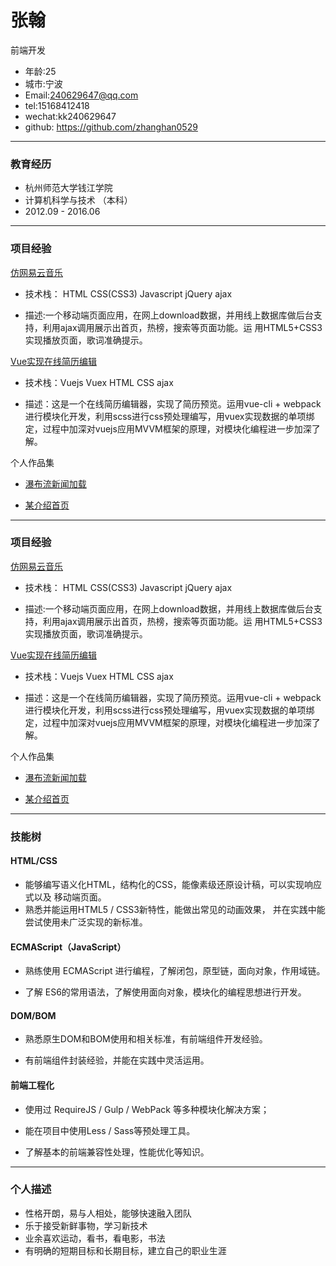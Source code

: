 # 张翰
  前端开发
  
  - 年龄:25
  - 城市:宁波
  - Email:240629647@qq.com
  - tel:15168412418
  - wechat:kk240629647
  - github: https://github.com/zhanghan0529
  ---

### 教育经历
- 杭州师范大学钱江学院
- 计算机科学与技术 （本科）
- 2012.09 - 2016.06

---
### 项目经验
[仿网易云音乐](https://github.com/zhanghan0529/163_Music)

- 技术栈： HTML CSS(CSS3) Javascript jQuery ajax

- 描述:一个移动端页面应用，在网上download数据，并用线上数据库做后台支持，利用ajax调用展示出首页，热榜，搜索等页面功能。运 用HTML5+CSS3实现播放页面，歌词准确提示。

[Vue实现在线简历编辑](http://sfxxx.me/resume-Vue/dist/)

- 技术栈：Vuejs Vuex HTML CSS ajax

- 描述：这是一个在线简历编辑器，实现了简历预览。运用vue-cli + webpack进行模块化开发，利用scss进行css预处理编写，用vuex实现数据的单项绑定，过程中加深对vuejs应用MVVM框架的原理，对模块化编程进一步加深了解。

个人作品集
 
- [瀑布流新闻加载](http://sfxxx.me/waterFall/news-waterfall-lazyload.html)

- [某介绍首页](http://sfxxx.me/modular-page-1/index.html)

 ---

### 项目经验
[仿网易云音乐](https://github.com/zhanghan0529/163_Music)

- 技术栈： HTML CSS(CSS3) Javascript jQuery ajax

- 描述:一个移动端页面应用，在网上download数据，并用线上数据库做后台支持，利用ajax调用展示出首页，热榜，搜索等页面功能。运 用HTML5+CSS3实现播放页面，歌词准确提示。

[Vue实现在线简历编辑](http://sfxxx.me/resume-Vue/dist/)

- 技术栈：Vuejs Vuex HTML CSS ajax

- 描述：这是一个在线简历编辑器，实现了简历预览。运用vue-cli + webpack进行模块化开发，利用scss进行css预处理编写，用vuex实现数据的单项绑定，过程中加深对vuejs应用MVVM框架的原理，对模块化编程进一步加深了解。

个人作品集
 
- [瀑布流新闻加载](http://sfxxx.me/waterFall/news-waterfall-lazyload.html)

- [某介绍首页](http://sfxxx.me/modular-page-1/index.html)

 ---
 
### 技能树
#### HTML/CSS 

- 能够编写语义化HTML，结构化的CSS，能像素级还原设计稿，可以实现响应式以及 移动端页面。
- 熟悉并能运用HTML5 / CSS3新特性，能做出常见的动画效果， 并在实践中能尝试使用未广泛实现的新标准。 

#### ECMAScript（JavaScript） 
- 熟练使用 ECMAScript 进行编程，了解闭包，原型链，面向对象，作用域链。 

- 了解 ES6的常用语法，了解使用面向对象，模块化的编程思想进行开发。

#### DOM/BOM

- 熟悉原生DOM和BOM使用和相关标准，有前端组件开发经验。

- 有前端组件封装经验，并能在实践中灵活运用。
#### 前端工程化 

- 使用过 RequireJS / Gulp / WebPack 等多种模块化解决方案；

- 能在项目中使用Less / Sass等预处理工具。 

- 了解基本的前端兼容性处理，性能优化等知识。

---

### 个人描述

- 性格开朗，易与人相处，能够快速融入团队
- 乐于接受新鲜事物，学习新技术
- 业余喜欢运动，看书，看电影，书法
- 有明确的短期目标和长期目标，建立自己的职业生涯